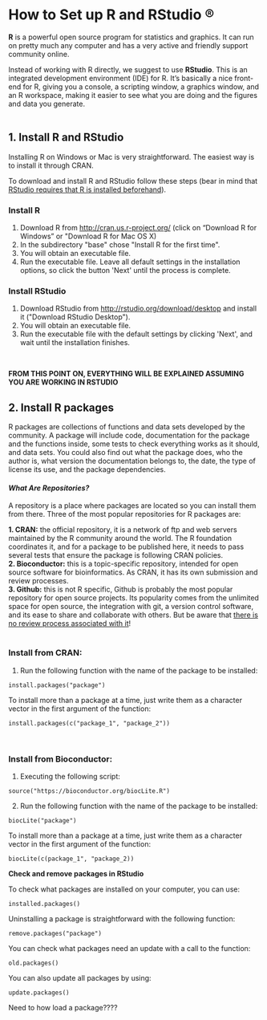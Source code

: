 # How to Set up R and RStudio :registered:

**R** is a powerful open source program for statistics and graphics. It can run on pretty much any computer and has a very active and friendly support community online.<br/>

Instead of working with R directly, we suggest to use **RStudio**. This is an integrated development environment (IDE) for R. It’s basically a nice front-end for R, giving you a console, a scripting window, a graphics window, and an R workspace, making it easier to see what you are doing and the figures and data you generate.  
<br/>


## 1. Install R and RStudio

Installing R on Windows or Mac is very straightforward. The easiest way is to install it through CRAN.<br/>

To download and install R and RStudio follow these steps (bear in mind that <ins>RStudio requires that R is installed beforehand</ins>).  


### Install R <br/>

1. Download R from http://cran.us.r-project.org/ (click on “Download R for Windows” or "Download R for Mac OS X)
2. In the subdirectory "base" chose "Install R for the first time".
3. You will obtain an executable file.
4. Run the executable file. Leave all default settings in the installation options, so click the button 'Next' until the process is complete.  

### Install RStudio <br/>

1. Download RStudio from http://rstudio.org/download/desktop and install it ("Download RStudio Desktop"). 
2. You will obtain an executable file.
3. Run the executable file with the default settings by clicking 'Next', and wait until the installation finishes.    
<br/>

**FROM THIS POINT ON, EVERYTHING WILL BE EXPLAINED ASSUMING YOU ARE WORKING IN RSTUDIO**


## 2. Install R packages <br/>

R packages are collections of functions and data sets developed by the community. A package will include code, documentation for the package and the functions inside, some tests to check everything works as it should, and data sets. You could also find out what the package does, who the author is, what version the documentation belongs to, the date, the type of license its use, and the package dependencies.<br/>

#### _What Are Repositories?_ <br/>

A repository is a place where packages are located so you can install them from there. Three of the most popular repositories for R packages are:

**1. CRAN:** the official repository, it is a network of ftp and web servers maintained by the R community around the world. The R foundation coordinates it, and for a package to be published here, it needs to pass several tests that ensure the package is following CRAN policies.<br/>
**2. Bioconductor:** this is a topic-specific repository, intended for open source software for bioinformatics. As CRAN, it has its own submission and review processes.<br/>
**3. Github:** this is not R specific, Github is probably the most popular repository for open source projects. Its popularity comes from the unlimited space for open source, the integration with git, a version control software, and its ease to share and collaborate with others. But be aware that <ins>there is no review process associated with it</ins>!  
<br/>

### Install from CRAN:<br/>

1. Run the following function with the name of the package to be installed:
````
install.packages("package")
````
To install more than a package at a time, just write them as a character vector in the first argument of the function:
````
install.packages(c("package_1", "package_2"))
````
<br/>

### Install from Bioconductor: <br/>

1. Executing the following script:
````
source("https://bioconductor.org/biocLite.R")
````
2. Run the following function with the name of the package to be installed:
````
biocLite("package")
````
To install more than a package at a time, just write them as a character vector in the first argument of the function:
````
biocLite(c(package_1", "package_2))
````

**Check and remove packages in RStudio**<br/>

To check what packages are installed on your computer, you can use:
````
installed.packages()
````

Uninstalling a package is straightforward with the following function:
````
remove.packages("package")
````

You can check what packages need an update with a call to the function:
````
old.packages()
````

You can also update all packages by using:
````
update.packages()
````


Need to how load a package????
